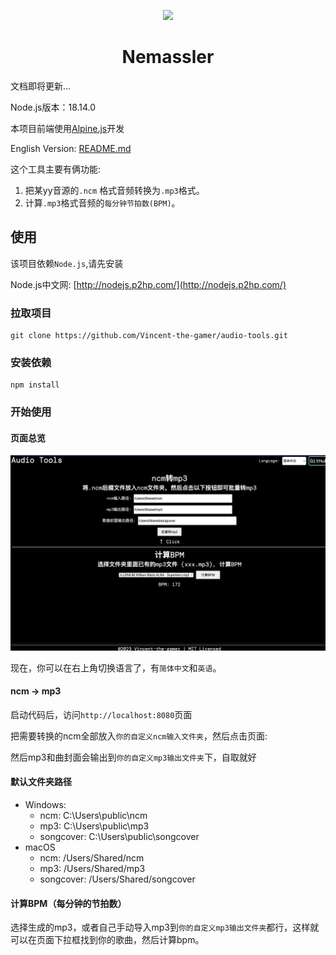 <p align="center">
  <img src="./.github/icon.png"/>
</p>
<h1 align="center">Nemassler</h1>

文档即将更新...

Node.js版本：18.14.0

本项目前端使用[Alpine.js](https://alpinejs.dev/)开发

English Version: [README.md](./README.md)

这个工具主要有俩功能:
1. 把某yy音源的`.ncm` 格式音频转换为`.mp3`格式。
2. 计算`.mp3`格式音频的`每分钟节拍数(BPM)`。

## 使用
该项目依赖`Node.js`,请先安装

Node.js中文网: [http://nodejs.p2hp.com/](http://nodejs.p2hp.com/)


### 拉取项目
~~~shell
git clone https://github.com/Vincent-the-gamer/audio-tools.git
~~~

### 安装依赖
~~~shell
npm install
~~~


### 开始使用

#### 页面总览

![页面](./.github/page-cn.png)

现在，你可以在右上角切换语言了，有`简体中文`和`英语`。

#### ncm -> mp3
启动代码后，访问`http://localhost:8080`页面

把需要转换的ncm全部放入`你的自定义ncm输入文件夹`，然后点击页面:

然后mp3和曲封面会输出到`你的自定义mp3输出文件夹`下，自取就好

#### 默认文件夹路径
* Windows: 
    * ncm: C:\\Users\\public\\ncm
    * mp3: C:\\Users\\public\\mp3
    * songcover: C:\\Users\\public\\songcover
* macOS
    * ncm: /Users/Shared/ncm
    * mp3: /Users/Shared/mp3
    * songcover: /Users/Shared/songcover

#### 计算BPM（每分钟的节拍数）
选择生成的mp3，或者自己手动导入mp3到`你的自定义mp3输出文件夹`都行，这样就可以在页面下拉框找到你的歌曲，然后计算bpm。
